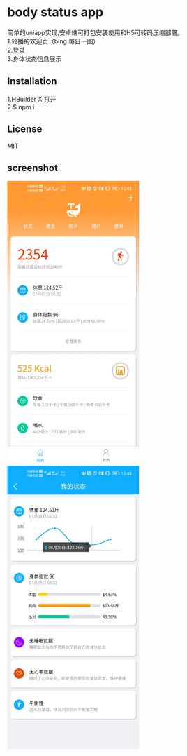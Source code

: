 # body status app
简单的uniapp实现,安卓端可打包安装使用和H5可转码压缩部署。  
1.轮播的欢迎页（bing 每日一图）  
2.登录  
3.身体状态信息展示  
## Installation
 1.HBuilder X 打开  
 2.$ npm i 
## License
MIT
## screenshot
<div>
<img alt="body status" width="302" heght="646" src="https://github.com/darkestinblack/training_app_uniapp/blob/master/screenshoot/Screenshot_20200701_104543_uni.UNI86150F7.jpg" />
<img alt="body status detail" width="302" heght="646" src="https://github.com/darkestinblack/training_app_uniapp/blob/master/screenshoot/Screenshot_20200701_104548_uni.UNI86150F7.jpg" />
 </div>
